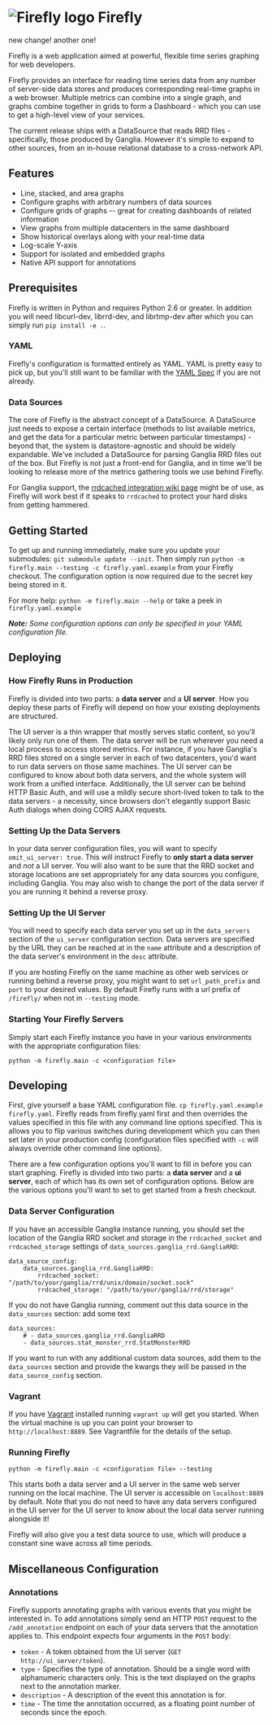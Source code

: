 # ![Firefly logo](https://raw.github.com/Yelp/firefly/master/docs/firefly-small.png) Firefly

new change!
another one!

Firefly is a web application aimed at powerful, flexible time series graphing for web developers.

Firefly provides an interface for reading time series data from any number of server-side data stores and produces corresponding real-time graphs in a web browser. Multiple metrics can combine into a single graph, and graphs combine together in grids to form a Dashboard - which you can use to get a high-level view of your services.

The current release ships with a DataSource that reads RRD files - specifically, those produced by Ganglia.  However it's simple to expand to other sources, from an in-house relational database to a cross-network API.

## Features

* Line, stacked, and area graphs
* Configure graphs with arbitrary numbers of data sources
* Configure grids of graphs -- great for creating dashboards of related information
* View graphs from multiple datacenters in the same dashboard
* Show historical overlays along with your real-time data
* Log-scale Y-axis
* Support for isolated and embedded graphs
* Native API support for annotations

## Prerequisites

Firefly is written in Python and requires Python 2.6 or greater. In addition you will need libcurl-dev, librrd-dev, and librtmp-dev after which you can simply run `pip install -e .`.

### YAML

Firefly's configuration is formatted entirely as YAML. YAML is pretty easy to pick up, but you'll still want to be familiar with the [YAML Spec](http://www.yaml.org/spec/1.2/spec.html) if you are not already.

### Data Sources

The core of Firefly is the abstract concept of a DataSource. A DataSource just needs to expose a certain interface (methods to list available metrics, and get the data for a particular metric between particular timestamps) - beyond that, the system is datastore-agnostic and should be widely expandable.  We've included a DataSource for parsing Ganglia RRD files out of the box.  But Firefly is not just a front-end for Ganglia, and in time we'll be looking to release more of the metrics gathering tools we use behind Firefly.

For Ganglia support, the [rrdcached integration wiki page](http://sourceforge.net/apps/trac/ganglia/wiki/rrdcached_integration) might be of use, as Firefly will work best if it speaks to `rrdcached` to protect your hard disks from getting hammered.

## Getting Started

To get up and running immediately, make sure you update your submodules: `git submodule update --init`. Then simply run `python -m firefly.main --testing -c firefly.yaml.example` from your Firefly checkout.  The configuration option is now required due to the secret key being stored in it.

For more help: `python -m firefly.main --help` or take a peek in `firefly.yaml.example`

_**Note:** Some configuration options can only be specified in your YAML configuration file._

## Deploying

### How Firefly Runs in Production

Firefly is divided into two parts: a **data server** and a **UI server**. How you deploy these parts of Firefly will depend on how your existing deployments are structured.

The UI server is a thin wrapper that mostly serves static content, so you'll likely only run one of them.  The data server will be run wherever you need a local process to access stored metrics.  For instance, if you have Ganglia's RRD files stored on a single server in each of two datacenters, you'd want to run data servers on those same machines.  The UI server can be configured to know about both data servers, and the whole system will work from a unified interface.  Additionally, the UI server can be behind HTTP Basic Auth, and will use a mildly secure short-lived token to talk to the data servers - a necessity, since browsers don't elegantly support Basic Auth dialogs when doing CORS AJAX requests.

### Setting Up the Data Servers

In your data server configuration files, you will want to specify `omit_ui_server: true`. This will instruct Firefly to **only start a data server** and _not_ a UI server. You will also want to be sure that the RRD socket and storage locations are set appropriately for any data sources you configure, including Ganglia.  You may also wish to change the port of the data server if you are running it behind a reverse proxy.

### Setting Up the UI Server

You will need to specify each data server you set up in the `data_servers` section of the `ui_server` configuration section. Data servers are specified by the URL they can be reached at in the `name` attribute and a description of the data server's environment in the `desc` attribute.

If you are hosting Firefly on the same machine as other web services or running behind a reverse proxy, you might want to set `url_path_prefix` and `port` to your desired values. By default Firefly runs with a url prefix of `/firefly/` when not in `--testing` mode.

### Starting Your Firefly Servers

Simply start each Firefly instance you have in your various environments with the appropriate configuration files:

`python -m firefly.main -c <configuration file>`


## Developing

First, give yourself a base YAML configuration file. `cp firefly.yaml.example firefly.yaml`. Firefly reads from firefly.yaml first and then overrides the values specified in this file with any command line options specified. This is allows you to flip various switches during development which you can then set later in your production config (configuration files specified with `-c` will always override other command line options).

There are a few configuration options you'll want to fill in before you can start graphing. Firefly is divided into two parts: a **data server** and a **ui server**, each of which has its own set of configuration options. Below are the various options you'll want to set to get started from a fresh checkout.

### Data Server Configuration

If you have an accessible Ganglia instance running, you should set the location of the Ganglia RRD socket and storage in the `rrdcached_socket` and `rrdcached_storage` settings of `data_sources.ganglia_rrd.GangliaRRD`:

	data_source_config:
		data_sources.ganglia_rrd.GangliaRRD:
			rrdcached_socket: "/path/to/your/ganglia/rrd/unix/domain/socket.sock"
			rrdcached_storage: "/path/to/your/ganglia/rrd/storage"

If you do not have Ganglia running, comment out this data source in the `data_sources` section:
add some text

	data_sources:
		# - data_sources.ganglia_rrd.GangliaRRD
		- data_sources.stat_monster_rrd.StatMonsterRRD

If you want to run with any additional custom data sources, add them to the `data_sources` section and provide the kwargs they will be passed in the `data_source_config` section.

### Vagrant

If you have [Vagrant](http://www.vagrantup.com/) installed running `vagrant up` will get you started. When the virtual machine is up you can point your browser to `http://localhost:8889`. See Vagrantfile for the details of the setup.

### Running Firefly

`python -m firefly.main -c <configuration file> --testing`

This starts both a data server and a UI server in the same web server running on the local machine. The UI server is accessible on `localhost:8889` by default. Note that you do not need to have any data servers configured in the UI server for the UI server to know about the local data server running alongside it!

Firefly will also give you a test data source to use, which will produce a constant sine wave across all time periods.

## Miscellaneous Configuration

### Annotations

Firefly supports annotating graphs with various events that you might be interested in. To add annotations simply send an HTTP `POST` request to the `/add_annotation` endpoint on each of your data servers that the annotation applies to. This endpoint expects four arguments in the `POST` body:

* `token` - A token obtained from the UI server (`GET http://ui_server/token`).
* `type` - Specifies the type of annotation. Should be a single word with alphanumeric characters only. This is the text displayed on the graphs next to the annotation marker.
* `description` - A description of the event this annotation is for.
* `time` - The time the annotation occurred, as a floating point number of seconds since the epoch.
